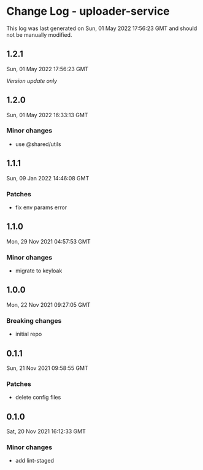 # Change Log - uploader-service

This log was last generated on Sun, 01 May 2022 17:56:23 GMT and should not be manually modified.

## 1.2.1
Sun, 01 May 2022 17:56:23 GMT

_Version update only_

## 1.2.0
Sun, 01 May 2022 16:33:13 GMT

### Minor changes

- use @shared/utils

## 1.1.1
Sun, 09 Jan 2022 14:46:08 GMT

### Patches

- fix env params error

## 1.1.0
Mon, 29 Nov 2021 04:57:53 GMT

### Minor changes

- migrate to keyloak

## 1.0.0
Mon, 22 Nov 2021 09:27:05 GMT

### Breaking changes

- initial repo

## 0.1.1
Sun, 21 Nov 2021 09:58:55 GMT

### Patches

- delete config files

## 0.1.0
Sat, 20 Nov 2021 16:12:33 GMT

### Minor changes

- add lint-staged


